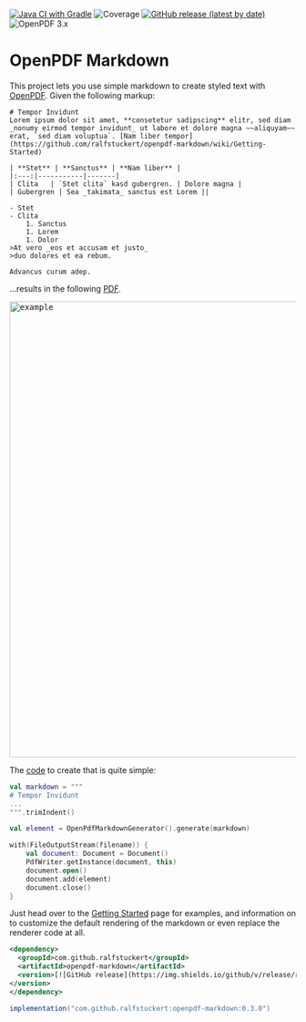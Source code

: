 [![Java CI with Gradle](https://github.com/ralfstuckert/openpdf-markdown/actions/workflows/ci.yml/badge.svg)](https://github.com/ralfstuckert/openpdf-markdown/actions/workflows/ci.yml)
![Coverage](https://img.shields.io/endpoint?url=https://gist.githubusercontent.com/ralfstuckert/b402d9e89cfacd00c180599aa8d01386/raw/badge.json)
[![GitHub release (latest by date)](https://img.shields.io/github/v/release/ralfstuckert/openpdf-markdown)](https://github.com/ralfstuckert/openpdf-markdown/releases)
![OpenPDF 3.x](https://img.shields.io/badge/OpenPDF%203.x-informational?style=flat-square)



# OpenPDF Markdown
This project lets you use simple markdown to create styled text with [OpenPDF](https://github.com/LibrePDF/OpenPDF).
Given the following markup:

```
# Tempor Invidunt
Lorem ipsum dolor sit amet, **consetetur sadipscing** elitr, sed diam _nonumy eirmod tempor invidunt_ ut labore et dolore magna ~~aliquyam~~ erat, `sed diam voluptua`. [Nam liber tempor](https://github.com/ralfstuckert/openpdf-markdown/wiki/Getting-Started)

| **Stet** | **Sanctus** | **Nam liber** |
|:---:|-----------|-------|
| Clita   | `Stet clita` kasd gubergren. | Dolore magna |
| Gubergren | Sea _takimata_ sanctus est Lorem ||

- Stet
- Clita
    1. Sanctus
    1. Lorem
    1. Dolor    
>At vero _eos et accusam et justo_ 
>duo dolores et ea rebum. 

Advancus curum adep.
```

...results in the following [PDF](https://github.com/ralfstuckert/openpdf-markdown/blob/main/src/test/resources/com/github/ralfstuckert/openpdf/markdown/example.pdf).

<kbd><img alt="example" src="https://raw.githubusercontent.com/wiki/ralfstuckert/openpdf-markdown/images/example.png" width="800px" /></kbd>

The [code](https://github.com/ralfstuckert/openpdf-markdown/blob/main/src/test/kotlin/com/github/ralfstuckert/openpdf/markdown/Example.kt) to create that is quite simple:

```kotlin
val markdown = """
# Tempor Invidunt
...
""".trimIndent()

val element = OpenPdfMarkdownGenerator().generate(markdown)

with(FileOutputStream(filename)) {
    val document: Document = Document()
    PdfWriter.getInstance(document, this)
    document.open()
    document.add(element)
    document.close()
}
```

Just head over to the [Getting Started](https://github.com/ralfstuckert/openpdf-markdown/wiki/Getting-Started) page for examples,
and information on to customize the default rendering of the markdown or even
replace the renderer code at all.

```xml
<dependency>
  <groupId>com.github.ralfstuckert</groupId>
  <artifactId>openpdf-markdown</artifactId>
  <version>[![GitHub release](https://img.shields.io/github/v/release/ralfstuckert/openpdf-markdown)](https://github.com/ralfstuckert/openpdf-markdown/packages)
</version>
</dependency>
```

```gradle
implementation("com.github.ralfstuckert:openpdf-markdown:0.3.0")
```
